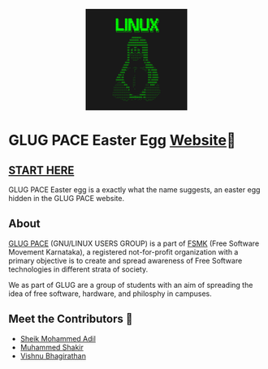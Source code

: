 ﻿<p align="center"> 
    <img src="images/devfavic.png" alt="GlugPace Logo" width="200px" height="200px"/>
 </p>

# GLUG PACE Easter Egg [Website](https://viz38.github.io/test/)🚀
## [START HERE](https://glug-pace.github.io/events/tech-treasure-hunt/)

GLUG PACE Easter egg is a exactly what the name suggests, an easter egg hidden in the GLUG PACE website.

## About 

[GLUG PACE](https://glug-pace.github.io/) (GNU/LINUX USERS GROUP) is a part of [FSMK](https://fsmk.org) (Free Software Movement Karnataka), a registered not-for-profit organization with a primary objective is to create and spread awareness of Free Software technologies in different strata of society. 

We as part of GLUG are a group of students with an aim of spreading the idea of free software, hardware, and philosphy in campuses.


## Meet the Contributors 🎉
- [Sheik Mohammed Adil](https://github.com/mohammed-adil)
- [Muhammed Shakir](https://github.com/voidxyzvoidxyz)
- [Vishnu Bhagirathan](https://github.com/Viz38)
